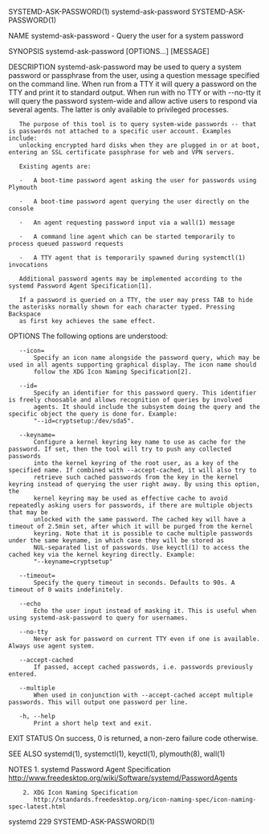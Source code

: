 SYSTEMD-ASK-PASSWORD(1)                                        systemd-ask-password                                        SYSTEMD-ASK-PASSWORD(1)

NAME
       systemd-ask-password - Query the user for a system password

SYNOPSIS
       systemd-ask-password [OPTIONS...] [MESSAGE]

DESCRIPTION
       systemd-ask-password may be used to query a system password or passphrase from the user, using a question message specified on the command
       line. When run from a TTY it will query a password on the TTY and print it to standard output. When run with no TTY or with --no-tty it
       will query the password system-wide and allow active users to respond via several agents. The latter is only available to privileged
       processes.

       The purpose of this tool is to query system-wide passwords -- that is passwords not attached to a specific user account. Examples include:
       unlocking encrypted hard disks when they are plugged in or at boot, entering an SSL certificate passphrase for web and VPN servers.

       Existing agents are:

       ·   A boot-time password agent asking the user for passwords using Plymouth

       ·   A boot-time password agent querying the user directly on the console

       ·   An agent requesting password input via a wall(1) message

       ·   A command line agent which can be started temporarily to process queued password requests

       ·   A TTY agent that is temporarily spawned during systemctl(1) invocations

       Additional password agents may be implemented according to the systemd Password Agent Specification[1].

       If a password is queried on a TTY, the user may press TAB to hide the asterisks normally shown for each character typed. Pressing Backspace
       as first key achieves the same effect.

OPTIONS
       The following options are understood:

       --icon=
           Specify an icon name alongside the password query, which may be used in all agents supporting graphical display. The icon name should
           follow the XDG Icon Naming Specification[2].

       --id=
           Specify an identifier for this password query. This identifier is freely choosable and allows recognition of queries by involved
           agents. It should include the subsystem doing the query and the specific object the query is done for. Example:
           "--id=cryptsetup:/dev/sda5".

       --keyname=
           Configure a kernel keyring key name to use as cache for the password. If set, then the tool will try to push any collected passwords
           into the kernel keyring of the root user, as a key of the specified name. If combined with --accept-cached, it will also try to
           retrieve such cached passwords from the key in the kernel keyring instead of querying the user right away. By using this option, the
           kernel keyring may be used as effective cache to avoid repeatedly asking users for passwords, if there are multiple objects that may be
           unlocked with the same password. The cached key will have a timeout of 2.5min set, after which it will be purged from the kernel
           keyring. Note that it is possible to cache multiple passwords under the same keyname, in which case they will be stored as
           NUL-separated list of passwords. Use keyctl(1) to access the cached key via the kernel keyring directly. Example:
           "--keyname=cryptsetup"

       --timeout=
           Specify the query timeout in seconds. Defaults to 90s. A timeout of 0 waits indefinitely.

       --echo
           Echo the user input instead of masking it. This is useful when using systemd-ask-password to query for usernames.

       --no-tty
           Never ask for password on current TTY even if one is available. Always use agent system.

       --accept-cached
           If passed, accept cached passwords, i.e. passwords previously entered.

       --multiple
           When used in conjunction with --accept-cached accept multiple passwords. This will output one password per line.

       -h, --help
           Print a short help text and exit.

EXIT STATUS
       On success, 0 is returned, a non-zero failure code otherwise.

SEE ALSO
       systemd(1), systemctl(1), keyctl(1), plymouth(8), wall(1)

NOTES
        1. systemd Password Agent Specification
           http://www.freedesktop.org/wiki/Software/systemd/PasswordAgents

        2. XDG Icon Naming Specification
           http://standards.freedesktop.org/icon-naming-spec/icon-naming-spec-latest.html

systemd 229                                                                                                                SYSTEMD-ASK-PASSWORD(1)

